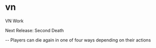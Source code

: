 # vn
VN Work

Next Release: Second Death

-- Players can die again in one of four ways depending on their actions
